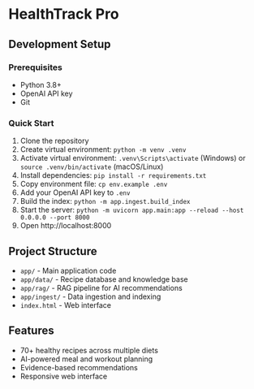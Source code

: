 # HealthTrack Pro

## Development Setup

### Prerequisites
- Python 3.8+
- OpenAI API key
- Git

### Quick Start
1. Clone the repository
2. Create virtual environment: `python -m venv .venv`
3. Activate virtual environment: `.venv\Scripts\activate` (Windows) or `source .venv/bin/activate` (macOS/Linux)
4. Install dependencies: `pip install -r requirements.txt`
5. Copy environment file: `cp env.example .env`
6. Add your OpenAI API key to `.env`
7. Build the index: `python -m app.ingest.build_index`
8. Start the server: `python -m uvicorn app.main:app --reload --host 0.0.0.0 --port 8000`
9. Open http://localhost:8000

## Project Structure
- `app/` - Main application code
- `app/data/` - Recipe database and knowledge base
- `app/rag/` - RAG pipeline for AI recommendations
- `app/ingest/` - Data ingestion and indexing
- `index.html` - Web interface

## Features
- 70+ healthy recipes across multiple diets
- AI-powered meal and workout planning
- Evidence-based recommendations
- Responsive web interface
